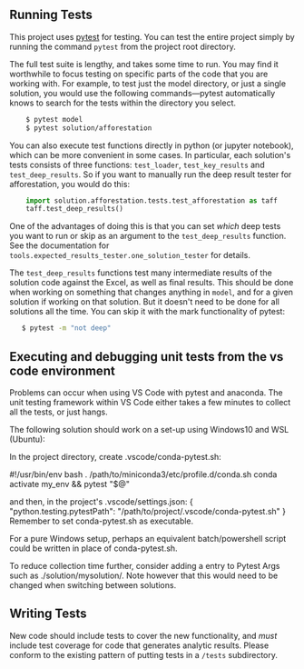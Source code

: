 ## Running Tests

This project uses [pytest](https://docs.pytest.org/en/6.2.x/contents.html) for testing.  You can test the entire project simply by running the command `pytest` from the project root directory.

The full test suite is lengthy, and takes some time to run.  You may find it worthwhile to focus testing on specific parts of the code that you are working with.  For example, to test just the model directory, or just a single solution, you would use the following commands&mdash;pytest automatically knows to search for the tests within the directory you select.
```sh
    $ pytest model
    $ pytest solution/afforestation
```

You can also execute test functions directly in python (or jupyter notebook), which can be more convenient in some cases.
In particular, each solution's tests consists of three functions: `test_loader`, `test_key_results` and `test_deep_results`.
So if you want to manually run the deep result tester for afforestation, you would do this:
```python
    import solution.afforestation.tests.test_afforestation as taff
    taff.test_deep_results()
```
One of the advantages of doing this is that you can set _which_ deep tests you want to run or skip as an argument to the `test_deep_results`
function. See the documentation for `tools.expected_results_tester.one_solution_tester` for details.

The `test_deep_results` functions test many intermediate results of the solution code against the Excel, as well as final results.
This should be done when working on something that changes anything in `model`, and for a given solution if working on that solution.
But it doesn't need to be done for all solutions all the time.  You can skip it with the mark functionality of pytest:
```sh
   $ pytest -m "not deep"
```

## Executing and debugging unit tests from the vs code environment

Problems can occur when using VS Code with pytest and anaconda. The unit testing framework within VS Code either takes a few minutes to collect all the tests, or just hangs.

The following solution should work on a set-up using Windows10 and WSL (Ubuntu):

In the project directory, create .vscode/conda-pytest.sh:

#!/usr/bin/env bash
. /path/to/miniconda3/etc/profile.d/conda.sh
conda activate my_env && pytest "$@"

and then, in the project's .vscode/settings.json:
{
    "python.testing.pytestPath": "/path/to/project/.vscode/conda-pytest.sh"
}
Remember to set conda-pytest.sh as executable.

For a pure Windows setup, perhaps an equivalent batch/powershell script could be written in place of conda-pytest.sh.

To reduce collection time further, consider adding a entry to Pytest Args such as ./solution/mysolution/. Note however that this would need to be changed when switching between solutions.

## Writing Tests

New code should include tests to cover the new functionality, and _must_ include test
coverage for code that generates analytic results.  Please conform to the existing pattern of putting tests in a `/tests` subdirectory.
 